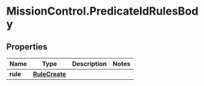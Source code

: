 # MissionControl.PredicateIdRulesBody

## Properties
Name | Type | Description | Notes
------------ | ------------- | ------------- | -------------
**rule** | [**RuleCreate**](RuleCreate.md) |  | 
